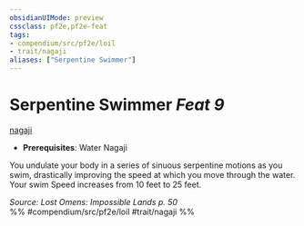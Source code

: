 ```yaml
---
obsidianUIMode: preview
cssclass: pf2e,pf2e-feat
tags:
- compendium/src/pf2e/loil
- trait/nagaji
aliases: ["Serpentine Swimmer"]
---
```

# Serpentine Swimmer  *Feat 9*  
[nagaji](nagaji-loil.md "Nagaji Ancestry & Heritage Trait")  

- **Prerequisites**: Water Nagaji

You undulate your body in a series of sinuous serpentine motions as you swim, drastically improving the speed at which you move through the water. Your swim Speed increases from 10 feet to 25 feet.

*Source: Lost Omens: Impossible Lands p. 50*  
%% #compendium/src/pf2e/loil #trait/nagaji %%
